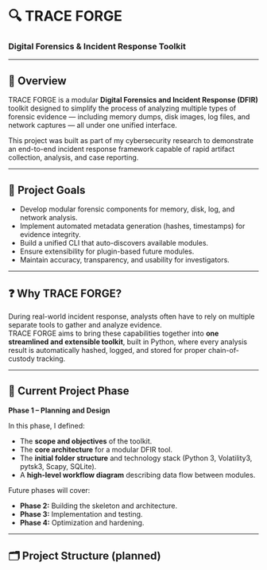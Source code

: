 # 🔍 TRACE FORGE
### Digital Forensics & Incident Response Toolkit

---

## 📘 Overview
TRACE FORGE is a modular **Digital Forensics and Incident Response (DFIR)** toolkit designed to simplify the process of analyzing multiple types of forensic evidence — including memory dumps, disk images, log files, and network captures — all under one unified interface.

This project was built as part of my cybersecurity research to demonstrate an end-to-end incident response framework capable of rapid artifact collection, analysis, and case reporting.

---

## 🎯 Project Goals
- Develop modular forensic components for memory, disk, log, and network analysis.  
- Implement automated metadata generation (hashes, timestamps) for evidence integrity.  
- Build a unified CLI that auto-discovers available modules.  
- Ensure extensibility for plugin-based future modules.  
- Maintain accuracy, transparency, and usability for investigators.

---

## ❓ Why TRACE FORGE?
During real-world incident response, analysts often have to rely on multiple separate tools to gather and analyze evidence.  
TRACE FORGE aims to bring these capabilities together into **one streamlined and extensible toolkit**, built in Python, where every analysis result is automatically hashed, logged, and stored for proper chain-of-custody tracking.

---

## 🧱 Current Project Phase
**Phase 1 – Planning and Design**

In this phase, I defined:
- The **scope and objectives** of the toolkit.  
- The **core architecture** for a modular DFIR tool.  
- The **initial folder structure** and technology stack (Python 3, Volatility3, pytsk3, Scapy, SQLite).  
- A **high-level workflow diagram** describing data flow between modules.

Future phases will cover:
- **Phase 2:** Building the skeleton and architecture.  
- **Phase 3:** Implementation and testing.  
- **Phase 4:** Optimization and hardening.

---

## 🗂️ Project Structure (planned)
